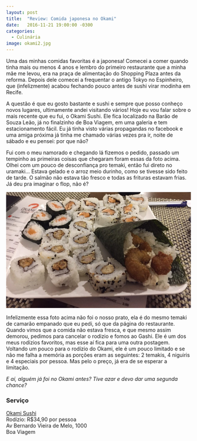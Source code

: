 ```yaml
---
layout: post
title:  "Review: Comida japonesa no Okami"
date:   2016-11-21 19:00:00 -0300
categories:
  - Culinária
image: okami2.jpg
---
```


Uma das minhas comidas favoritas é a japonesa! Comecei a comer quando tinha mais ou menos 4 anos e lembro do primeiro restaurante que a minha mãe me levou, era na praça de alimentação do Shopping Plaza antes da reforma. Depois dele comecei a frequentar o antigo Tokyo no Espinheiro, que (infelizmente) acabou fechando pouco antes de sushi virar modinha em Recife.

A questão é que eu gosto bastante e sushi e sempre que posso conheço novos lugares, ultimamente andei visitando vários! Hoje eu vou falar sobre o mais recente que eu fui, o Okami Sushi. Ele fica localizado na Barão de Souza Leão, já no finalzinho de Boa Viagem, em uma galeria e tem estacionamento fácil. Eu já tinha visto várias propagandas no facebook e uma amiga próxima já tinha me chamado várias vezes pra ir, noite de sábado e eu pensei: por que não?
  
Fui com o meu namorado e chegando lá fizemos o pedido, passado um tempinho as primeiras coisas que chegaram foram essas da foto acima. Olhei com um pouco de desconfiança pro temaki, então fui direto no uramaki... Estava gelado e o arroz meio durinho, como se tivesse sido feito de tarde. O salmão não estava tão fresco e todas as frituras estavam frias. Já deu pra imaginar o flop, não é?
  
![Temaki da propaganda](/assets/images/posts/okami2.jpg)
  
Infelizmente essa foto acima não foi o nosso prato, ela é do mesmo temaki de camarão empanado que eu pedi, só que da página do restaurante. Quando vimos que a comida não estava fresca, e que mesmo assim demorou, pedimos para cancelar o rodizio e fomos ao Gashi. Ele é um dos meus rodízios favoritos, mas esse aí fica para uma outra postagem. Voltando um pouco para o rodízio do Okami, ele é um pouco limitado e se não me falha a memória as porções eram as seguintes: 2 temakis, 4 niguiris e 4 especiais por pessoa. Mas pelo o preço, já era de se esperar a limitação.
  
*E aí, alguém já foi no Okami antes? Tive azar e devo dar uma segunda chance?*
  
### Serviço

[Okami Sushi](https://www.facebook.com/okamisushirecife)  
Rodízio: R$34,90 por pessoa  
Av Bernardo Vieira de Melo, 1000  
Boa Viagem
 
  
  
